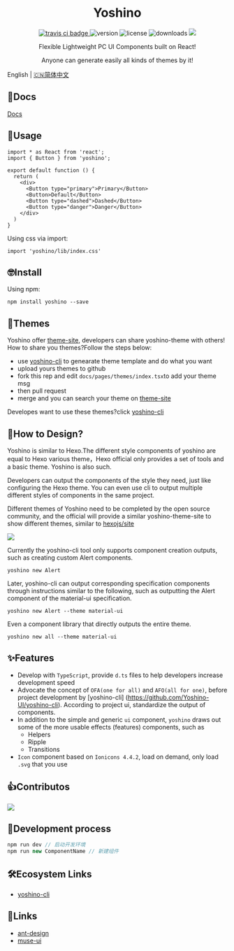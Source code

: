 <h1 align='center'>Yoshino</h1>
<p align='center'>
  <a href="https://travis-ci.com/Yoshino-UI/Yoshino/">
    <img src="https://img.shields.io/travis/yoshino-ui/yoshino.svg" alt="travis ci badge">
  </a>
  <img src='https://img.shields.io/npm/v/yoshino.svg?style=flat-square' alt="version">
  <img src='https://img.shields.io/npm/l/express.svg' alt="license">
  <img src='https://img.shields.io/npm/dt/yoshino.svg?style=flat-square' alt="downloads">
  <a href='https://yoshino-ui.github.io'><img src='https://img.shields.io/badge/website%20-Yoshino-51b26d.svg'/></a>
</p>
<p align='center'>Flexible Lightweight PC UI Components built on React!</p>
<p align='center'>Anyone can generate easily all kinds of themes by it!</p>

English | [🇨🇳简体中文](./README-cn.md)
## 📄Docs
[Docs](https://yoshino-ui.github.io/#/)

## 📔Usage
```
import * as React from 'react';
import { Button } from 'yoshino';

export default function () {
  return (
    <div>
      <Button type="primary">Primary</Button>
      <Button>Default</Button>
      <Button type="dashed">Dashed</Button>
      <Button type="danger">Danger</Button>
    </div>
  )
}
```
Using css via import:
```
import 'yoshino/lib/index.css'
```
## 🤓Install
Using npm:
```
npm install yoshino --save
```

## 👗Themes
Yoshino offer [theme-site](https://yoshino-ui.github.io/#/docs/theme), developers can share yoshino-theme with others!
How to share you themes?Follow the steps below:
- use [yoshino-cli](https://github.com/Yoshino-UI/yoshino-cli) to genearate theme template and do what you want
- upload yours themes to github
- fork this rep and edit `docs/pages/themes/index.tsx`to add your theme msg
- then pull request
- merge and you can search your theme on [theme-site](https://yoshino-ui.github.io/#/docs/theme)

Developes want to use these themes?click [yoshino-cli](https://github.com/Yoshino-UI/yoshino-cli)

## 🤔How to Design?
Yoshino is similar to Hexo.The different style components of yoshino are equal to Hexo various theme，Hexo official only provides a set of tools and a basic theme. Yoshino is also such.

Developers can output the components of the style they need, just like configuring the Hexo theme. You can even use cli to output multiple different styles of components in the same project.

Different themes of Yoshino need to be completed by the open source community, and the official will provide a similar yoshino-theme-site to show different themes, similar to [hexojs/site](https://github.com/hexojs/site)

![](https://pic1.zhimg.com/80/v2-3c24dc918db63fbd19f6531374014146_hd.jpg)

Currently the yoshino-cli tool only supports component creation outputs, such as creating custom Alert components.
```
yoshino new Alert
```
Later, yoshino-cli can output corresponding specification components through instructions similar to the following, such as outputting the Alert component of the material-ui specification.
```
yoshino new Alert --theme material-ui
```
Even a component library that directly outputs the entire theme.
```
yoshino new all --theme material-ui
```

## ✨Features
- Develop with `TypeScript`, provide `d.ts` files to help developers increase development speed
- Advocate the concept of `OFA(one for all)` and `AFO(all for one)`, before project development by [yoshino-cli] (https://github.com/Yoshino-UI/yoshino-cli). According to project ui, standardize the output of components.
- In addition to the simple and generic `ui` component, `yoshino` draws out some of the more usable effects (features) components, such as
  - Helpers
  - Ripple
  - Transitions
- `Icon` component based on `Ionicons 4.4.2`, load on demand, only load `.svg` that you use

## 👍Contributos
![](https://opencollective.com/yoshino/contributors.svg)

## 💪Development process
```js
npm run dev // 启动开发环境
npm run new ComponentName // 新建组件
```

## 🛠Ecosystem Links
- [yoshino-cli](https://github.com/Yoshino-UI/yoshino-cli)

## 💎Links
- [ant-design](https://github.com/ant-design/ant-design)
- [muse-ui](https://github.com/museui/muse-ui)

